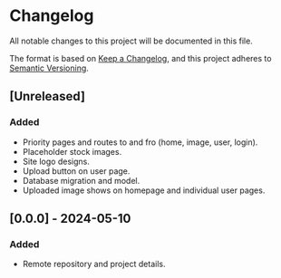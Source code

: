 # Changelog

All notable changes to this project will be documented in this file.

The format is based on [Keep a Changelog](https://keepachangelog.com/en/1.1.0/),
and this project adheres to [Semantic Versioning](https://semver.org/spec/v2.0.0.html).

## [Unreleased]
### Added
- Priority pages and routes to and fro (home, image, user, login).
- Placeholder stock images.
- Site logo designs.
- Upload button on user page.
- Database migration and model.
- Uploaded image shows on homepage and individual user pages.
## [0.0.0] - 2024-05-10
### Added
- Remote repository and project details.

